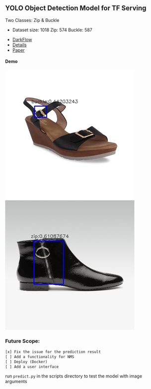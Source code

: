 
## YOLO Object Detection Model for TF Serving

Two Classes: Zip & Buckle

* Dataset size: 1018
Zip: 574
Buckle: 587

- [DarkFlow](https://github.com/thtrieu/darkflow)
- [Details](https://pjreddie.com/darknet/yolov2/)
- [Paper](https://arxiv.org/pdf/1612.08242.pdf)

#### Demo

![Buckle](./demo_images/buckle.jpg)
![Zipper](./demo_images/zipper.jpg)

### Future Scope:
    [x] Fix the issue for the prediction result
    [ ] Add a functionality for NMS
    [ ] Deploy (Docker)
    [ ] Add a user interface

run `predict.py` in the scripts directory to test the model with image arguments


